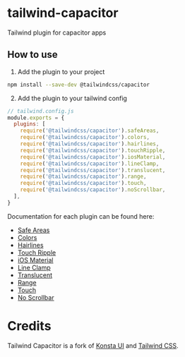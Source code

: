 # tailwind-capacitor
Tailwind plugin for capacitor apps


How to use
----------

1. Add the plugin to your project
```bash
npm install --save-dev @tailwindcss/capacitor
```

2. Add the plugin to your tailwind config
```js
// tailwind.config.js
module.exports = {
  plugins: [
    require('@tailwindcss/capacitor').safeAreas,
    require('@tailwindcss/capacitor').colors,
    require('@tailwindcss/capacitor').hairlines,
    require('@tailwindcss/capacitor').touchRipple,
    require('@tailwindcss/capacitor').iosMaterial,
    require('@tailwindcss/capacitor').lineClamp,
    require('@tailwindcss/capacitor').translucent,
    require('@tailwindcss/capacitor').range,
    require('@tailwindcss/capacitor').touch,
    require('@tailwindcss/capacitor').noScrollbar,
  ],
}
```

Documentation for each plugin can be found here:
- [Safe Areas](https://github.com/Cap-go/tailwind-capacitor/blob/main/docs/safe-areas.md)
- [Colors](https://github.com/Cap-go/tailwind-capacitor/blob/main/docs/colors.md)
- [Hairlines](https://github.com/Cap-go/tailwind-capacitor/blob/main/docs/hairlines.md)
- [Touch Ripple](https://github.com/Cap-go/tailwind-capacitor/blob/main/docs/touch-ripple.md)
- [iOS Material](https://github.com/Cap-go/tailwind-capacitor/blob/main/docs/ios-material.md)
- [Line Clamp](https://github.com/Cap-go/tailwind-capacitor/blob/main/docs/line-clamp.md)
- [Translucent](https://github.com/Cap-go/tailwind-capacitor/blob/main/docs/translucent.md)
- [Range](https://github.com/Cap-go/tailwind-capacitor/blob/main/docs/range.md)
- [Touch](https://github.com/Cap-go/tailwind-capacitor/blob/main/docs/touch.md)
- [No Scrollbar](https://github.com/Cap-go/tailwind-capacitor/blob/main/docs/no-scrollbar.md)

# Credits

Tailwind Capacitor is a fork of [Konsta UI](https://github.com/konstaui/konstaui) and [Tailwind CSS](https://tailwindcss.com/).
